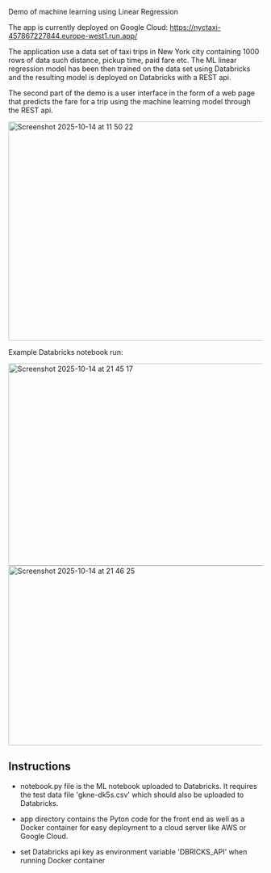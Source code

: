 Demo of machine learning using Linear Regression

The app is currently deployed on Google Cloud: https://nyctaxi-457867227844.europe-west1.run.app/

The application use a data set of taxi trips in New York city containing 1000 rows of data such distance, pickup time, paid fare etc.
The ML linear regression model has been then trained on the data set using Databricks and the resulting model is deployed on Databricks with a REST api.

The second part of the demo is a user interface in the form of a web page that predicts the fare for a trip using the machine learning model through the REST api.


<img width="933" height="434" alt="Screenshot 2025-10-14 at 11 50 22" src="https://github.com/user-attachments/assets/2634753e-1298-455b-996a-3d5b0a5562f3" />


Example Databricks notebook run:

<img width="710" height="400" alt="Screenshot 2025-10-14 at 21 45 17" src="https://github.com/user-attachments/assets/6dae965c-f76b-4455-a319-64c94a134646" />

<img width="710" height="356" alt="Screenshot 2025-10-14 at 21 46 25" src="https://github.com/user-attachments/assets/836cab56-7308-4f4d-ae90-6cc193156fcc" />



Instructions
------------------------

- notebook.py file is the ML notebook uploaded to Databricks. It requires the test data file 'gkne-dk5s.csv' which should also be uploaded to Databricks.

- app directory contains the Pyton code for the front end as well as a Docker container for easy deployment to a cloud server like AWS or Google Cloud.

- set Databricks api key as environment variable 'DBRICKS_API' when running Docker container
